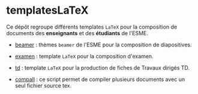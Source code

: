 # templatesLaTeX

Ce dépôt regroupe différents templates `LaTeX` pour la composition de documents des **enseignants** et
des **étudiants** de l'ESME. 

* [beamer](beamer/README.md) : thèmes `beamer` de l'ESME pour la composition de diapositives.
* [examen](examen/README.md) : template  `LaTeX` pour la composition d'examen.
* [td](td/README.md) : template `LaTeX` pour la production de fiches de Travaux dirigés TD.

* [compall](compall/README.md) : ce script permet de compiler plusieurs documents avec un seul fichier source tex.


